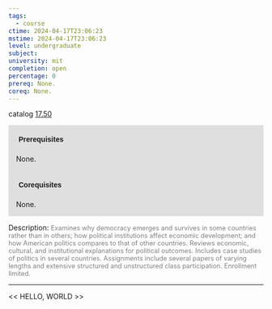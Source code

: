 ```yaml
---
tags:
  - course
ctime: 2024-04-17T23:06:23
mstime: 2024-04-17T23:06:23
level: undergraduate
subject: 
university: mit
completion: open
percentage: 0
prereq: None.
coreq: None.
---
```


catalog [17.50](http://student.mit.edu/catalog/m17b.html#17.50)

<span style="display: block; padding: 15px; background-color: rgb(100, 100, 100, 0.2);"><font id="m_prereq1609_0" style="display: block; font-family: Arial, sans-serif; font-weight: bold; padding: 5px">Prerequisites</font><br><span id="prereq1609_0">None.</span></span>
<span style="display: block; padding: 15px; background-color: rgb(100, 100, 100, 0.2);"><font id="m_coreq1609_0" style="display: block; font-family: Arial, sans-serif; font-weight: bold; padding: 5px">Corequisites</font><br><span id="coreq1609_0">None.</span></span>

<font style="">Description:</font>
<font style="color: grey; font-size: 0.8rem;">Examines why democracy emerges and survives in some countries rather than in others; how political institutions affect economic development; and how American politics compares to that of other countries. Reviews economic, cultural, and institutional explanations for political outcomes. Includes case studies of politics in several countries. Assignments include several papers of varying lengths and extensive structured and unstructured class participation. Enrollment limited.</font>



---

<< HELLO, WORLD >>
